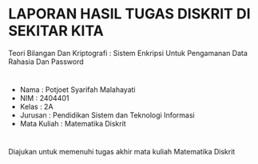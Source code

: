 # LAPORAN HASIL TUGAS DISKRIT DI SEKITAR KITA

Teori Bilangan Dan Kriptografi : Sistem Enkripsi Untuk Pengamanan Data Rahasia Dan Password
#

- Nama        : Potjoet Syarifah Malahayati
- NIM         : 2404401
- Kelas       : 2A
- Jurusan     : Pendidikan Sistem dan Teknologi Informasi
- Mata Kuliah : Matematika Diskrit

#
Diajukan untuk memenuhi  tugas akhir mata kuliah Matematika Diskrit
